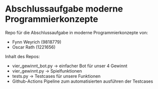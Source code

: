 # Abschlussaufgabe moderne Programmierkonzepte
Repo für die Abschlussaufgabe in moderne Programmierkonzepte von:
- Fynn Weyrich (9818779)
- Oscar Rath (1221656)

Inhalt des Repos:
- vier_gewinnt_bot.py -> einfacher Bot für unser 4 Gewinnt
- vier_gewinnt.py -> Spielfunktionen
- tests.py -> Testcases für unsere Funktionen
- Github-Actions Pipeline zum automatisierten ausführen der Testcases